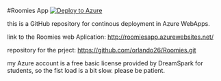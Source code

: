 #Roomies App [![Deploy to Azure](http://azuredeploy.net/deploybutton.png)](https://azuredeploy.net/)

this is a GitHub repository for continous deployment in Azure WebApps.

link to the Roomies web Aplication:
http://roomiesapp.azurewebsites.net/

repository for the prject:
https://github.com/orlando26/Roomies.git

my Azure account is a free basic license provided by DreamSpark for students, so the fist load is a bit slow. please be patient.

